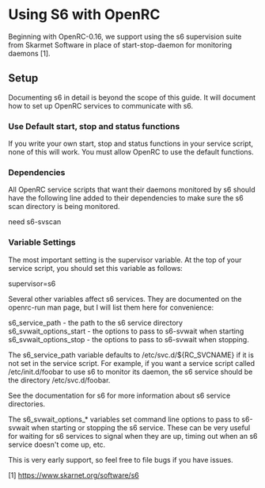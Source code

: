# Using S6 with OpenRC

Beginning with OpenRC-0.16, we support using the s6 supervision suite
from Skarmet Software in place of start-stop-daemon for monitoring
daemons [1].

## Setup

Documenting s6 in detail is beyond the scope of this guide. It will
document how to set up OpenRC services to communicate with s6.

### Use Default start, stop and status functions

If you write your own start, stop and status functions in your service
script, none of this will work. You must allow OpenRC to use the default
functions.

### Dependencies

All OpenRC service scripts that want their daemons monitored by s6
should have the following line added to their dependencies to make sure
the s6 scan directory is being monitored.

need s6-svscan

### Variable Settings

The most important setting is the supervisor variable. At the top of
your service script, you should set this variable as follows:

supervisor=s6

Several other variables affect s6 services. They are documented on the
openrc-run man page, but I will list them here for convenience:

s6_service_path - the path to the s6 service directory
s6_svwait_options_start - the options to pass to s6-svwait when starting
s6_svwait_options_stop - the options to pass to s6-svwait when stopping.

The s6_service_path variable defaults to /etc/svc.d/${RC_SVCNAME} if it
is not set in the service script. For example, if you want a service
script called /etc/init.d/foobar to use s6 to monitor its daemon, the s6
service should be the directory /etc/svc.d/foobar.

See the documentation for s6 for more information about s6 service
directories.

The s6_svwait_options_* variables set command line options to pass to
s6-svwait when starting or stopping the s6 service. These can be very
useful for waiting for s6 services to signal when they are up, timing out
when an s6 service doesn't come up, etc.

This is very early support, so feel free to file bugs if you have
issues.

[1] https://www.skarnet.org/software/s6
